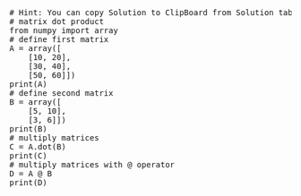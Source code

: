 <pre class="file" data-target="clipboard">
# Hint: You can copy Solution to ClipBoard from Solution tab
# matrix dot product
from numpy import array
# define first matrix
A = array([
	[10, 20],
	[30, 40],
	[50, 60]])
print(A)
# define second matrix
B = array([
	[5, 10],
	[3, 6]])
print(B)
# multiply matrices
C = A.dot(B)
print(C)
# multiply matrices with @ operator
D = A @ B
print(D)
</pre>

